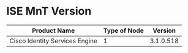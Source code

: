 # ISE MnT Version
| Product Name | Type of Node | Version |
| ------------ | ------------ | ------- |
| Cisco Identity Services Engine | 1 | 3.1.0.518 |